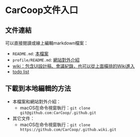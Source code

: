 # CarCoop文件入口

## 文件連結

可以直接閱讀或線上編輯markdown檔案：

- `README.md`: [本檔案](https://github.com/CarCoop/.github)
- `profile/README.md`: [網站對外介紹](https://github.com/CarCoop?view_as=public)
- [wiki：包含UI設計稿、會議紀錄，也可以從上面橫排的Wiki進入](https://github.com/CarCoop/.github/wiki)
- [todo list](https://github.com/orgs/CarCoop/projects/1)

## 下載到本地編輯的方法

- 本檔案和網站對外介紹：
  - macOS在命令視窗執行：`git clone git@github.com:CarCoop/.github.git`
- 其它文件：
  - macOS在命令視窗執行：`git clone https://github.com/CarCoop/.github.wiki.git`
